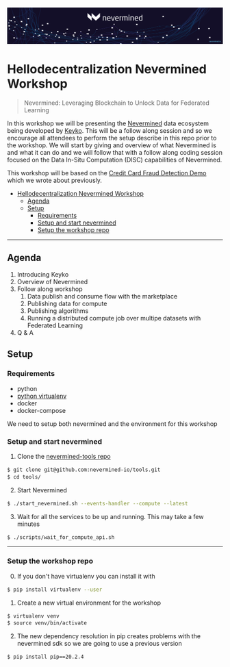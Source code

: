 [![banner](https://raw.githubusercontent.com/nevermined-io/assets/main/images/logo/banner_logo.png)](https://nevermined.io)

# Hellodecentralization Nevermined Workshop
> Nevermined: Leveraging Blockchain to Unlock Data for Federated Learning

In this workshop we will be presenting the [Nevermined](nevermined.io) data ecosystem being developed by [Keyko](keyko.io). This will be a follow along session and so we encourage all attendees to perform the setup describe in this repo prior to the workshop. We will start by giving and overview of what Nevermined is and what it can do and we will follow that with a follow along coding session focused on the Data In-Situ Computation (DISC) capabilities of Nevermined.

This workshop will be based on the [Credit Card Fraud Detection Demo](https://medium.com/nevermined-io/nevermined-credit-card-fraud-detection-91aef362d98) which we wrote about previously.

- [Hellodecentralization Nevermined Workshop](#hellodecentralization-nevermined-workshop)
  - [Agenda](#agenda)
  - [Setup](#setup)
    - [Requirements](#requirements)
    - [Setup and start nevermined](#setup-and-start-nevermined)
    - [Setup the workshop repo](#setup-the-workshop-repo)

---

## Agenda

1. Introducing Keyko
2. Overview of Nevermined
3. Follow along workshop
   1. Data publish and consume flow with the marketplace
   2. Publishing data for compute
   3. Publishing algorithms
   4. Running a distributed compute job over multipe datasets with Federated Learning
4. Q & A

## Setup

### Requirements

- python
- [python virtualenv](https://virtualenv.pypa.io/en/latest/installation.html)
- docker
- docker-compose

We need to setup both nevermined and the environment for this workshop

### Setup and start nevermined

1. Clone the [nevermined-tools repo](https://github.com/nevermined-io/tools)
```bash
$ git clone git@github.com:nevermined-io/tools.git
$ cd tools/
```

2. Start Nevermined
```bash
$ ./start_nevermined.sh --events-handler --compute --latest
```

3. Wait for all the services to be up and running. This may take a few minutes
```bash
$ ./scripts/wait_for_compute_api.sh
```

---

### Setup the workshop repo

0. If you don't have virtualenv you can install it with
```bash
$ pip install virtualenv --user
```

1. Create a new virtual environment for the workshop
```bash
$ virtualenv venv
$ source venv/bin/activate
```

2. The new dependency resolution in pip creates problems with the nevermined sdk so we are going to use a previous version
```bash
$ pip install pip==20.2.4
```


